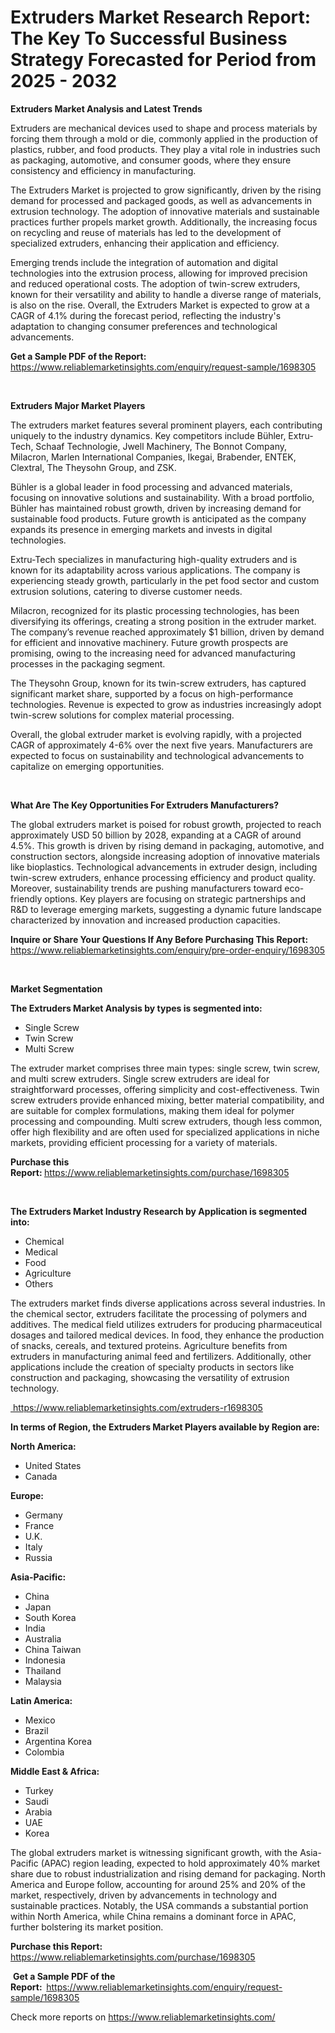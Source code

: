 <p><h1>Extruders Market Research Report: The Key To Successful Business Strategy Forecasted for Period from 2025 - 2032</h1></p><p><strong>Extruders Market Analysis and Latest Trends</strong></p>
<p><p>Extruders are mechanical devices used to shape and process materials by forcing them through a mold or die, commonly applied in the production of plastics, rubber, and food products. They play a vital role in industries such as packaging, automotive, and consumer goods, where they ensure consistency and efficiency in manufacturing.</p><p>The Extruders Market is projected to grow significantly, driven by the rising demand for processed and packaged goods, as well as advancements in extrusion technology. The adoption of innovative materials and sustainable practices further propels market growth. Additionally, the increasing focus on recycling and reuse of materials has led to the development of specialized extruders, enhancing their application and efficiency.</p><p>Emerging trends include the integration of automation and digital technologies into the extrusion process, allowing for improved precision and reduced operational costs. The adoption of twin-screw extruders, known for their versatility and ability to handle a diverse range of materials, is also on the rise. Overall, the Extruders Market is expected to grow at a CAGR of 4.1% during the forecast period, reflecting the industry's adaptation to changing consumer preferences and technological advancements.</p></p>
<p><strong>Get a Sample PDF of the Report:&nbsp;</strong> <a href="https://www.reliablemarketinsights.com/enquiry/request-sample/1698305?utm_campaign=2451&utm_medium=2&utm_source=Github&utm_content=ia&utm_term=20022025&utm_id=extruders">https://www.reliablemarketinsights.com/enquiry/request-sample/1698305</a></p>
<p>&nbsp;</p>
<p><strong>Extruders Major Market Players</strong></p>
<p><p>The extruders market features several prominent players, each contributing uniquely to the industry dynamics. Key competitors include Bühler, Extru-Tech, Schaaf Technologie, Jwell Machinery, The Bonnot Company, Milacron, Marlen International Companies, Ikegai, Brabender, ENTEK, Clextral, The Theysohn Group, and ZSK. </p><p>Bühler is a global leader in food processing and advanced materials, focusing on innovative solutions and sustainability. With a broad portfolio, Bühler has maintained robust growth, driven by increasing demand for sustainable food products. Future growth is anticipated as the company expands its presence in emerging markets and invests in digital technologies.</p><p>Extru-Tech specializes in manufacturing high-quality extruders and is known for its adaptability across various applications. The company is experiencing steady growth, particularly in the pet food sector and custom extrusion solutions, catering to diverse customer needs.</p><p>Milacron, recognized for its plastic processing technologies, has been diversifying its offerings, creating a strong position in the extruder market. The company’s revenue reached approximately $1 billion, driven by demand for efficient and innovative machinery. Future growth prospects are promising, owing to the increasing need for advanced manufacturing processes in the packaging segment.</p><p>The Theysohn Group, known for its twin-screw extruders, has captured significant market share, supported by a focus on high-performance technologies. Revenue is expected to grow as industries increasingly adopt twin-screw solutions for complex material processing.</p><p>Overall, the global extruder market is evolving rapidly, with a projected CAGR of approximately 4-6% over the next five years. Manufacturers are expected to focus on sustainability and technological advancements to capitalize on emerging opportunities.</p></p>
<p>&nbsp;</p>
<p><strong>What Are The Key Opportunities For Extruders Manufacturers?</strong></p>
<p><p>The global extruders market is poised for robust growth, projected to reach approximately USD 50 billion by 2028, expanding at a CAGR of around 4.5%. This growth is driven by rising demand in packaging, automotive, and construction sectors, alongside increasing adoption of innovative materials like bioplastics. Technological advancements in extruder design, including twin-screw extruders, enhance processing efficiency and product quality. Moreover, sustainability trends are pushing manufacturers toward eco-friendly options. Key players are focusing on strategic partnerships and R&D to leverage emerging markets, suggesting a dynamic future landscape characterized by innovation and increased production capacities.</p></p>
<p><strong>Inquire or Share Your Questions If Any Before Purchasing This Report:</strong> <a href="https://www.reliablemarketinsights.com/enquiry/pre-order-enquiry/1698305?utm_campaign=2451&utm_medium=2&utm_source=Github&utm_content=ia&utm_term=20022025&utm_id=extruders">https://www.reliablemarketinsights.com/enquiry/pre-order-enquiry/1698305</a></p>
<p>&nbsp;</p>
<p><strong>Market Segmentation</strong></p>
<p><strong>The Extruders Market Analysis by types is segmented into:</strong></p>
<p><ul><li>Single Screw</li><li>Twin Screw</li><li>Multi Screw</li></ul></p>
<p><p>The extruder market comprises three main types: single screw, twin screw, and multi screw extruders. Single screw extruders are ideal for straightforward processes, offering simplicity and cost-effectiveness. Twin screw extruders provide enhanced mixing, better material compatibility, and are suitable for complex formulations, making them ideal for polymer processing and compounding. Multi screw extruders, though less common, offer high flexibility and are often used for specialized applications in niche markets, providing efficient processing for a variety of materials.</p></p>
<p><strong>Purchase this Report:&nbsp;</strong><a href="https://www.reliablemarketinsights.com/purchase/1698305?utm_campaign=2451&utm_medium=2&utm_source=Github&utm_content=ia&utm_term=20022025&utm_id=extruders">https://www.reliablemarketinsights.com/purchase/1698305</a></p>
<p>&nbsp;</p>
<p><strong>The Extruders Market Industry Research by Application is segmented into:</strong></p>
<p><ul><li>Chemical</li><li>Medical</li><li>Food</li><li>Agriculture</li><li>Others</li></ul></p>
<p><p>The extruders market finds diverse applications across several industries. In the chemical sector, extruders facilitate the processing of polymers and additives. The medical field utilizes extruders for producing pharmaceutical dosages and tailored medical devices. In food, they enhance the production of snacks, cereals, and textured proteins. Agriculture benefits from extruders in manufacturing animal feed and fertilizers. Additionally, other applications include the creation of specialty products in sectors like construction and packaging, showcasing the versatility of extrusion technology.</p></p>
<p><a href="https://www.reliablemarketinsights.com/extruders-r1698305?utm_campaign=2451&utm_medium=2&utm_source=Github&utm_content=ia&utm_term=20022025&utm_id=extruders">&nbsp;https://www.reliablemarketinsights.com/extruders-r1698305</a></p>
<p><strong>In terms of Region, the Extruders Market Players available by Region are:</strong></p>
<p>
    <p> <strong> North America: </strong>
        <ul>
            <li>United States</li>
            <li>Canada</li>
        </ul>
        </p> 
    <p> <strong> Europe: </strong>
        <ul>
            <li>Germany</li>
            <li>France</li>
            <li>U.K.</li>
            <li>Italy</li>
            <li>Russia</li>
        </ul>
        </p> 
    <p> <strong> Asia-Pacific: </strong>
        <ul>
            <li>China</li>
            <li>Japan</li>
            <li>South Korea</li>
            <li>India</li>
            <li>Australia</li>
            <li>China Taiwan</li>
            <li>Indonesia</li>
            <li>Thailand</li>
            <li>Malaysia</li>
        </ul>
        </p> 
    <p> <strong> Latin America: </strong>
        <ul>
            <li>Mexico</li>
            <li>Brazil</li>
            <li>Argentina Korea</li>
            <li>Colombia</li>
        </ul>
        </p> 
    <p> <strong> Middle East & Africa: </strong>
        <ul>
            <li>Turkey</li>
            <li>Saudi</li>
            <li>Arabia</li>
            <li>UAE</li>
            <li>Korea</li>
        </ul>
    </p>
    </p>
<p><p>The global extruders market is witnessing significant growth, with the Asia-Pacific (APAC) region leading, expected to hold approximately 40% market share due to robust industrialization and rising demand for packaging. North America and Europe follow, accounting for around 25% and 20% of the market, respectively, driven by advancements in technology and sustainable practices. Notably, the USA commands a substantial portion within North America, while China remains a dominant force in APAC, further bolstering its market position.</p></p>
<p><strong>Purchase this Report: </strong><a href="https://www.reliablemarketinsights.com/purchase/1698305?utm_campaign=2451&utm_medium=2&utm_source=Github&utm_content=ia&utm_term=20022025&utm_id=extruders">https://www.reliablemarketinsights.com/purchase/1698305</a></p>
<p>&nbsp;<strong>Get a Sample PDF of the Report:&nbsp;&nbsp;</strong><a href="https://www.reliablemarketinsights.com/enquiry/request-sample/1698305?utm_campaign=2451&utm_medium=2&utm_source=Github&utm_content=ia&utm_term=20022025&utm_id=extruders">https://www.reliablemarketinsights.com/enquiry/request-sample/1698305</a></p>
<p><strong></strong></p>
<p>Check more reports on <a href="https://www.reliablemarketinsights.com/?utm_campaign=2451&utm_medium=2&utm_source=Github&utm_content=ia&utm_term=20022025&utm_id=extruders">https://www.reliablemarketinsights.com/</a></p>